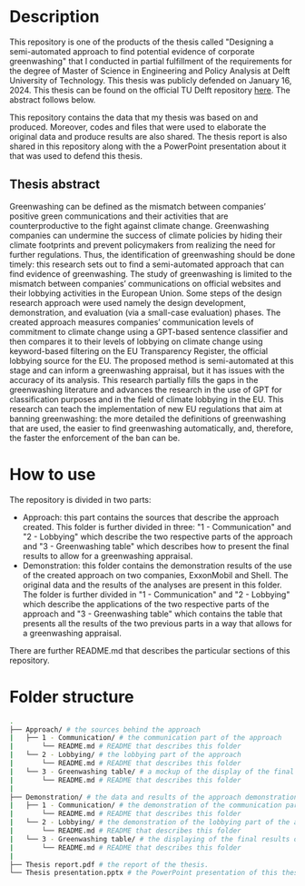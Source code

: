# Description
This repository is one of the products of the thesis called "Designing a semi-automated approach to find potential evidence of corporate greenwashing" that I conducted in partial fulfillment of the requirements for the degree of Master of Science in Engineering and Policy Analysis at Delft University of Technology. This thesis was publicly defended on January 16, 2024. This thesis can be found on the official TU Delft repository [here](https://repository.tudelft.nl/islandora/object/uuid%3Aca6976fe-c1a0-4aa2-89b2-662ba4212e6e?collection=education). The abstract follows below.

This repository contains the data that my thesis was based on and produced. Moreover, codes and files that were used to elaborate the original data and produce results are also shared. The thesis report is also shared in this repository along with the a PowerPoint presentation about it that was used to defend this thesis.

## Thesis abstract
Greenwashing can be defined as the mismatch between companies’ positive green communications and their activities that are counterproductive to the fight against climate change. Greenwashing companies can undermine the success of climate policies by hiding their climate footprints and prevent policymakers from realizing the need for further regulations. Thus, the identification of greenwashing should be done timely: this research sets out to find a semi-automated approach that can find evidence of greenwashing. The study of greenwashing is limited to the mismatch between companies’ communications on official websites and their lobbying activities in the European Union. Some steps of the design research approach were used namely the design development, demonstration, and evaluation (via a small-case evaluation) phases. The created approach measures companies’ communication levels of commitment to climate change using a GPT-based sentence classifier and then compares it to their levels of lobbying on climate change using keyword-based filtering on the EU Transparency Register, the official lobbying source for the EU. The proposed method is semi-automated at this stage and can inform a greenwashing appraisal, but it has issues with the accuracy of its analysis. This research partially fills the gaps in the greenwashing literature and advances the research in the use of GPT for classification purposes and in the field of climate lobbying in the EU. This research can teach the implementation of new EU regulations that aim at banning greenwashing: the more detailed the definitions of greenwashing that are used, the easier to find greenwashing automatically, and, therefore, the faster the enforcement of the ban can be. 

# How to use
The repository is divided in two parts:
* Approach: this part contains the sources that describe the approach created. This folder is further divided in three: "1 - Communication" and "2 - Lobbying" which describe the two respective parts of the approach and "3 - Greenwashing table" which describes how to present the final results to allow for a greenwashing appraisal.
* Demonstration: this folder contains the demonstration results of the use of the created approach on two companies, ExxonMobil and Shell. The original data and the results of the analyses are present in this folder. The folder is further divided in "1 - Communication" and "2 - Lobbying" which describe the applications of the two respective parts of the approach and "3 - Greenwashing table" which contains the table that presents all the results of the two previous parts in a way that allows for a greenwashing appraisal.

There are further README.md that describes the particular sections of this repository.

# Folder structure
``` bash
.
├── Approach/ # the sources behind the approach 
|   ├── 1 - Communication/ # the communication part of the approach
|       └── README.md # README that describes this folder
|   └── 2 - Lobbying/ # the lobbying part of the approach
|       └── README.md # README that describes this folder
|   └── 3 - Greenwashing table/ # a mockup of the display of the final results
|       └── README.md # README that describes this folder
|
├── Demonstration/ # the data and results of the approach demonstration
|   ├── 1 - Communication/ # the demonstration of the communication part of the approach
|       └── README.md # README that describes this folder
|   └── 2 - Lobbying/ # the demonstration of the lobbying part of the approach
|       └── README.md # README that describes this folder
|   └── 3 - Greenwashing table/ # the displaying of the final results of the demonstration
|       └── README.md # README that describes this folder
|
├── Thesis report.pdf # the report of the thesis.
└── Thesis presentation.pptx # the PowerPoint presentation of this thesis.
```